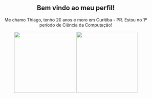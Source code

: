 <div align="center">
  <h2> Bem vindo ao meu perfil!</h1>

  Me chamo Thiago, tenho 20 anos e moro em Curitiba - PR. Estou no 1º período de Ciência da Computação!

  <img height="200px" src="https://github-readme-stats.vercel.app/api/top-langs/?username=ThiagoIanuch&langs_count=10&theme=great-gatsby&layout=compact"> 
  <img height="200px" src="https://github-readme-stats.vercel.app/api?username=ThiagoIanuch&theme=great-gatsby&show_icons=true"> 
</div>
